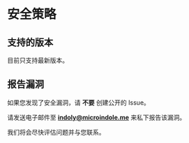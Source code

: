 # 安全策略

## 支持的版本

目前只支持最新版本。

## 报告漏洞

如果您发现了安全漏洞，请 **不要** 创建公开的 Issue。

请发送电子邮件至 **indoly@microindole.me** 来私下报告该漏洞。

我们将会尽快评估问题并与您联系。

